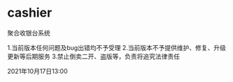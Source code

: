 # cashier
聚合收银台系统


1.当前版本任何问题及bug出错均不予受理
2.当前版本不予提供维护、修复、升级更新等后期服务
3.禁止倒卖二开、盗版等，负责将追究法律责任


2021年10月17日13:00

